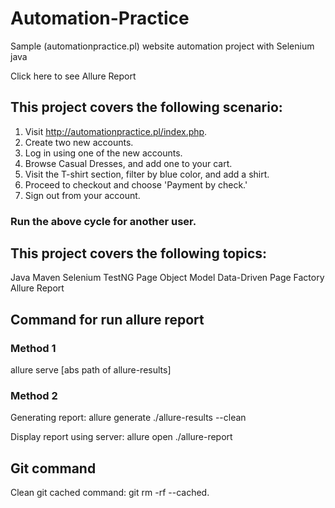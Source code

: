 # Automation-Practice

Sample (automationpractice.pl) website automation project with Selenium java

Click here to see Allure Report

## This project covers the following scenario:

1. Visit http://automationpractice.pl/index.php.
2. Create two new accounts.
3. Log in using one of the new accounts.
4. Browse Casual Dresses, and add one to your cart.
5. Visit the T-shirt section, filter by blue color, and add a shirt.
6. Proceed to checkout and choose 'Payment by check.'
7. Sign out from your account.

### Run the above cycle for another user.

## This project covers the following topics:
Java
Maven
Selenium
TestNG
Page Object Model
Data-Driven
Page Factory
Allure Report

## Command for run allure report

### Method 1
allure serve [abs path of allure-results]

### Method 2
Generating report: allure generate ./allure-results --clean

Display report using server: allure open ./allure-report

## Git command
Clean git cached command: git rm -rf --cached.
